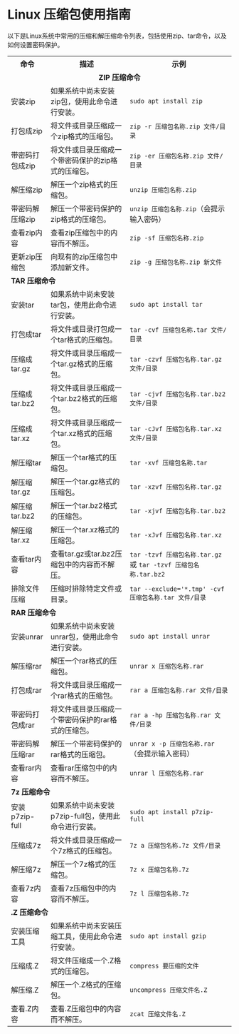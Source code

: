 <h1>Linux 压缩包使用指南</h1>
<p>以下是Linux系统中常用的压缩和解压缩命令列表，包括使用zip、tar命令，以及如何设置密码保护。</p>

<table>
  <tr>
    <th>命令</th>
    <th>描述</th>
    <th>示例</th>
  </tr>
  <!-- ZIP 压缩相关命令 -->
  <tr>
    <td colspan="3"><center><strong>ZIP 压缩命令</strong></center></td>
  </tr>
  <tr>
    <td>安装zip</td>
    <td>如果系统中尚未安装zip包，使用此命令进行安装。</td>
    <td><code>sudo apt install zip</code></td>
  </tr>
  <tr>
    <td>打包成zip</td>
    <td>将文件或目录压缩成一个zip格式的压缩包。</td>
    <td><code>zip -r 压缩包名称.zip 文件/目录</code></td>
  </tr>
  <tr>
    <td>带密码打包成zip</td>
    <td>将文件或目录压缩成一个带密码保护的zip格式的压缩包。</td>
    <td><code>zip -er 压缩包名称.zip 文件/目录</code></td>
  </tr>
  <tr>
    <td>解压缩zip</td>
    <td>解压一个zip格式的压缩包。</td>
    <td><code>unzip 压缩包名称.zip</code></td>
  </tr>
  <tr>
    <td>带密码解压缩zip</td>
    <td>解压一个带密码保护的zip格式的压缩包。</td>
    <td><code>unzip 压缩包名称.zip</code>（会提示输入密码）</td>
  </tr>
  <tr>
    <td>查看zip内容</td>
    <td>查看zip压缩包中的内容而不解压。</td>
    <td><code>zip -sf 压缩包名称.zip</code></td>
  </tr>
  <tr>
    <td>更新zip压缩包</td>
    <td>向现有的zip压缩包中添加新文件。</td>
    <td><code>zip -g 压缩包名称.zip 新文件</code></td>
  </tr>
  <!-- TAR 压缩相关命令 -->
  <tr>
    <td colspan="3"><strong>TAR 压缩命令</strong></td>
  </tr>
  <tr>
    <td>安装tar</td>
    <td>如果系统中尚未安装tar包，使用此命令进行安装。</td>
    <td><code>sudo apt install tar</code></td>
  </tr>
  <tr>
    <td>打包成tar</td>
    <td>将文件或目录打包成一个tar格式的压缩包。</td>
    <td><code>tar -cvf 压缩包名称.tar 文件/目录</code></td>
  </tr>
  <tr>
    <td>压缩成tar.gz</td>
    <td>将文件或目录压缩成一个tar.gz格式的压缩包。</td>
    <td><code>tar -czvf 压缩包名称.tar.gz 文件/目录</code></td>
  </tr>
  <tr>
    <td>压缩成tar.bz2</td>
    <td>将文件或目录压缩成一个tar.bz2格式的压缩包。</td>
    <td><code>tar -cjvf 压缩包名称.tar.bz2 文件/目录</code></td>
  </tr>
  <tr>
    <td>压缩成tar.xz</td>
    <td>将文件或目录压缩成一个tar.xz格式的压缩包。</td>
    <td><code>tar -cJvf 压缩包名称.tar.xz 文件/目录</code></td>
  </tr>
  <tr>
    <td>解压缩tar</td>
    <td>解压一个tar格式的压缩包。</td>
    <td><code>tar -xvf 压缩包名称.tar</code></td>
  </tr>
  <tr>
    <td>解压缩tar.gz</td>
    <td>解压一个tar.gz格式的压缩包。</td>
    <td><code>tar -xzvf 压缩包名称.tar.gz</code></td>
  </tr>
  <tr>
    <td>解压缩tar.bz2</td>
    <td>解压一个tar.bz2格式的压缩包。</td>
    <td><code>tar -xjvf 压缩包名称.tar.bz2</code></td>
  </tr>
  <tr>
    <td>解压缩tar.xz</td>
    <td>解压一个tar.xz格式的压缩包。</td>
    <td><code>tar -xJvf 压缩包名称.tar.xz</code></td>
  </tr>
  <tr>
    <td>查看tar内容</td>
    <td>查看tar.gz或tar.bz2压缩包中的内容而不解压。</td>
    <td><code>tar -tzvf 压缩包名称.tar.gz</code> 或 <code>tar -tzvf 压缩包名称.tar.bz2</code></td>
  </tr>
  <tr>
    <td>排除文件压缩</td>
    <td>压缩时排除特定文件或目录。</td>
    <td><code>tar --exclude='*.tmp' -cvf 压缩包名称.tar 文件/目录</code></td>
  </tr>
  <!-- RAR 压缩相关命令 -->
  <tr>
    <td colspan="3"><strong>RAR 压缩命令</strong></td>
  </tr>
  <tr>
    <td>安装unrar</td>
    <td>如果系统中尚未安装unrar包，使用此命令进行安装。</td>
    <td><code>sudo apt install unrar</code></td>
  </tr>
  <tr>
    <td>解压缩rar</td>
    <td>解压一个rar格式的压缩包。</td>
    <td><code>unrar x 压缩包名称.rar</code></td>
  </tr>
  <tr>
    <td>打包成rar</td>
    <td>将文件或目录压缩成一个rar格式的压缩包。</td>
    <td><code>rar a 压缩包名称.rar 文件/目录</code></td>
  </tr>
  <tr>
    <td>带密码打包成rar</td>
    <td>将文件或目录压缩成一个带密码保护的rar格式的压缩包。</td>
    <td><code>rar a -hp 压缩包名称.rar 文件/目录</code></td>
  </tr>
  <tr>
    <td>带密码解压缩rar</td>
    <td>解压一个带密码保护的rar格式的压缩包。</td>
    <td><code>unrar x -p 压缩包名称.rar</code>（会提示输入密码）</td>
  </tr>
  <tr>
    <td>查看rar内容</td>
    <td>查看rar压缩包中的内容而不解压。</td>
    <td><code>unrar l 压缩包名称.rar</code></td>
  </tr>
  <!-- 7z 压缩相关命令 -->
  <tr>
    <td colspan="3"><strong>7z 压缩命令</strong></td>
  </tr>
  <tr>
    <td>安装p7zip-full</td>
    <td>如果系统中尚未安装p7zip-full包，使用此命令进行安装。</td>
    <td><code>sudo apt install p7zip-full</code></td>
  </tr>
  <tr>
    <td>压缩成7z</td>
    <td>将文件或目录压缩成一个7z格式的压缩包。</td>
    <td><code>7z a 压缩包名称.7z 文件/目录</code></td>
  </tr>
  <tr>
    <td>解压缩7z</td>
    <td>解压一个7z格式的压缩包。</td>
    <td><code>7z x 压缩包名称.7z</code></td>
  </tr>
  <tr>
    <td>查看7z内容</td>
    <td>查看7z压缩包中的内容而不解压。</td>
    <td><code>7z l 压缩包名称.7z</code></td>
  </tr>
  <!-- .Z 压缩相关命令 -->
  <tr>
    <td colspan="3"><strong>.Z 压缩命令</strong></td>
  </tr>
  <tr>
    <td>安装压缩工具</td>
    <td>如果系统中尚未安装压缩工具，使用此命令进行安装。</td>
    <td><code>sudo apt install gzip</code></td>
  </tr>
  <tr>
    <td>压缩成.Z</td>
    <td>将文件压缩成一个.Z格式的压缩包。</td>
    <td><code>compress 要压缩的文件</code></td>
  </tr>
  <tr>
    <td>解压缩.Z</td>
    <td>解压一个.Z格式的压缩包。</td>
    <td><code>uncompress 压缩文件名.Z</code></td>
  </tr>
  <tr>
    <td>查看.Z内容</td>
    <td>查看.Z压缩包中的内容而不解压。</td>
    <td><code>zcat 压缩文件名.Z</code></td>
  </tr>
</table>
